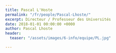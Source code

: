 ```yaml
---
title: Pascal L'Hoste
permalink: "/fr/people/Pascal-Lhoste/"
excerpt: Directeur / Professeur des Universités
date: 2018-01-01 00:00:00 +0000
author: Pascal Lhoste
header:
  teaser: "/assets/images/6-info/equipe/PL.jpg"

---
```

